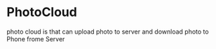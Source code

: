 # PhotoCloud
photo cloud is that can upload photo to server and download photo to Phone frome Server
